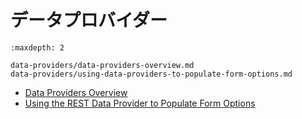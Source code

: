 # データプロバイダー

```{toctree}
:maxdepth: 2

data-providers/data-providers-overview.md
data-providers/using-data-providers-to-populate-form-options.md
```

- [Data Providers Overview](./data-providers/data-providers-overview.md)
- [Using the REST Data Provider to Populate Form Options](./data-providers/using-the-rest-data-provider-to-populate-form-options.md)

